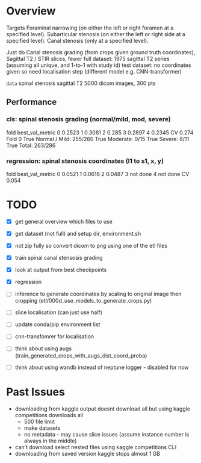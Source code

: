 # Overview
Targets
Foraminal narrowing (on either the left or right foramen at a specified level).
Subarticular stenosis (on either the left or right side at a specified level).
Canal stenosis (only at a specified level).

Just do Canal stenosis grading (from crops given ground truth coordinates), Sagittal T2 / STIR slices, fewer 
	full dataset: 1975 sagittal T2 series (assuming all unique, and 1-to-1 with study id)
	test dataset: no coordinates given so need localisation step (different model e.g. CNN-transformer)

`data`
spinal stenosis sagittal T2 5000 dicom images, 300 pts

## Performance
### cls: spinal stenosis grading (normal/mild, mod, severe)
fold best_val_metric
0	0.2523
1	0.3081
2	0.285
3	0.2897
4	0.2345
CV 0.274
Fold 0
True Normal / Mild: 255/260
True Moderate: 0/15
True Severe: 8/11
True Total: 263/286

### regression: spinal stenosis coordinates (l1 to s1, x, y)
fold best_val_metric
0 0.0521
1 0.0616
2 0.0487
3 not done
4 not done
CV 0.054

# TODO
- [x] get general overview which files to use
- [x] get dataset (not full) and setup dir, environment.sh
- [x] not zip fully so convert dicom to png using one of the etl files
- [x] train spinal canal stensosis grading
- [x] look at output from best checkpoints
- [x] regression

- [ ] inference to generate coordinates by scaling to original image then cropping (etl/000d_use_models_to_generate_crops.py)
- [ ] slice localisation (can just use half)
- [ ] update conda/pip environment list
- [ ] cnn-transfomrer for localisation
- [ ] think about using augs (train_generated_crops_with_augs_dist_coord_proba)
- [ ] think about using wandb instead of neptune logger - disabled for now
	
	
# Past Issues
- downloading from kaggle output doesnt download all but using kaggle competitions downloads all
	- 500 file limit
	- make datasets
	- no metadata - may cause slice issues (assume instance number is always in the middle)
- can’t download select nested files using kaggle competitions CLI
- downloading from saved version kaggle stops almost 1 GB